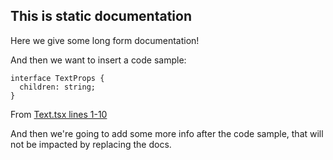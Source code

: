 ## This is static documentation

Here we give some long form documentation!

And then we want to insert a code sample:

<!-- @BestPractice.insert childSpecificity -->
```tsx
interface TextProps {
  children: string;
}
```
From [Text.tsx lines 1-10](https://github.com/closeio/best-practices-documentation/tree/main/sample/src/Text.tsx#L1-L10)
<!-- @BestPractice.end -->

And then we're going to add some more info after the code sample, that will not
be impacted by replacing the docs.

